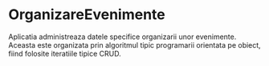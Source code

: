 # OrganizareEvenimente

Aplicatia administreaza datele specifice organizarii unor evenimente. Aceasta este organizata prin algoritmul tipic programarii orientata pe obiect, fiind folosite iteratiile tipice CRUD.
